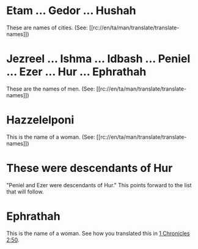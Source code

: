 # Etam ... Gedor ... Hushah

These are names of cities. (See: [[rc://en/ta/man/translate/translate-names]])

# Jezreel ... Ishma ... Idbash ... Peniel ... Ezer ... Hur ... Ephrathah

These are the names of men. (See: [[rc://en/ta/man/translate/translate-names]])

# Hazzelelponi

This is the name of a woman. (See: [[rc://en/ta/man/translate/translate-names]])

# These were descendants of Hur

"Peniel and Ezer were descendants of Hur." This points forward to the list that will follow.

# Ephrathah

This is the name of a woman. See how you translated this in [1 Chronicles 2:50](../02/50.md).